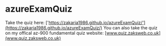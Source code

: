 # azureExamQuiz

Take the quiz here: ['https://zakaria1986.github.io/azureExamQuiz/'](https://zakaria1986.github.io/azureExamQuiz/)
You can also take the quiz on my offical az-900 fundamental quiz website: [www.quiz.zaksweb.co.uk](www.quiz.zaksweb.co.uk)
